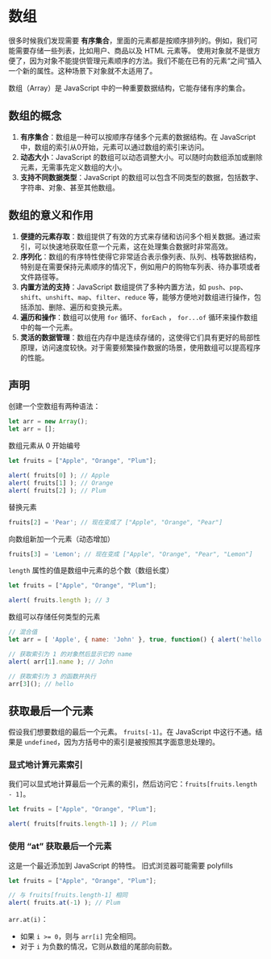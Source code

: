 # 数组
很多时候我们发现需要 **有序集合**，里面的元素都是按顺序排列的。例如，我们可能需要存储一些列表，比如用户、商品以及 HTML 元素等。
使用对象就不是很方便了，因为对象不能提供管理元素顺序的方法。我们不能在已有的元素“之间”插入一个新的属性。这种场景下对象就不太适用了。

数组（Array）是 JavaScript 中的一种重要数据结构，它能存储有序的集合。

## 数组的概念

1.  **有序集合**：数组是一种可以按顺序存储多个元素的数据结构。在 JavaScript 中，数组的索引从0开始，元素可以通过数组的索引来访问。
1.  **动态大小**：JavaScript 的数组可以动态调整大小。可以随时向数组添加或删除元素，无需事先定义数组的大小。
1.  **支持不同数据类型**：JavaScript 的数组可以包含不同类型的数据，包括数字、字符串、对象、甚至其他数组。

## 数组的意义和作用

1.  **便捷的元素存取**：数组提供了有效的方式来存储和访问多个相关数据。通过索引，可以快速地获取任意一个元素，这在处理集合数据时非常高效。
1.  **序列化**：数组的有序特性使得它非常适合表示像列表、队列、栈等数据结构，特别是在需要保持元素顺序的情况下，例如用户的购物车列表、待办事项或者文件路径等。
1.  **内置方法的支持**：JavaScript 数组提供了多种内置方法，如 `push`、`pop`、`shift`、`unshift`、`map`、`filter`、`reduce` 等，能够方便地对数组进行操作，包括添加、删除、遍历和变换元素。
1.  **遍历和操作**：数组可以使用 `for` 循环、`forEach` ， `for...of` 循环来操作数组中的每一个元素。
1.  **灵活的数据管理**：数组在内存中是连续存储的，这使得它们具有更好的局部性原理，访问速度较快。对于需要频繁操作数据的场景，使用数组可以提高程序的性能。

## 声明

创建一个空数组有两种语法：

```js
let arr = new Array();
let arr = [];
```
数组元素从 0 开始编号

```js
let fruits = ["Apple", "Orange", "Plum"];

alert( fruits[0] ); // Apple
alert( fruits[1] ); // Orange
alert( fruits[2] ); // Plum
```

替换元素

```js
fruits[2] = 'Pear'; // 现在变成了 ["Apple", "Orange", "Pear"]
```

向数组新加一个元素（动态增加）

```js
fruits[3] = 'Lemon'; // 现在变成 ["Apple", "Orange", "Pear", "Lemon"]
```

`length` 属性的值是数组中元素的总个数（数组长度）

```js
let fruits = ["Apple", "Orange", "Plum"];

alert( fruits.length ); // 3
```
数组可以存储任何类型的元素


```js
// 混合值
let arr = [ 'Apple', { name: 'John' }, true, function() { alert('hello'); } ];

// 获取索引为 1 的对象然后显示它的 name
alert( arr[1].name ); // John

// 获取索引为 3 的函数并执行
arr[3](); // hello
```
## 获取最后一个元素

假设我们想要数组的最后一个元素。 `fruits[-1]`。在 JavaScript 中这行不通。结果是 `undefined`，因为方括号中的索引是被按照其字面意思处理的。

### 显式地计算元素索引
我们可以显式地计算最后一个元素的索引，然后访问它：`fruits[fruits.length - 1]`。

```js
let fruits = ["Apple", "Orange", "Plum"];

alert( fruits[fruits.length-1] ); // Plum
```
### 使用 “at” 获取最后一个元素

这是一个最近添加到 JavaScript 的特性。 旧式浏览器可能需要 polyfills
```js
let fruits = ["Apple", "Orange", "Plum"];

// 与 fruits[fruits.length-1] 相同
alert( fruits.at(-1) ); // Plum
```

`arr.at(i)`：

-   如果 `i >= 0`，则与 `arr[i]` 完全相同。
-   对于 `i` 为负数的情况，它则从数组的尾部向前数。